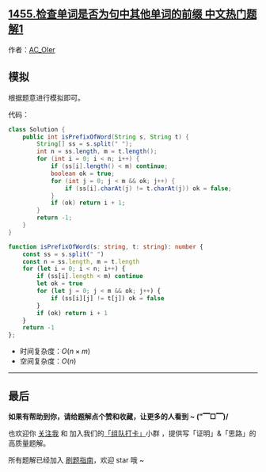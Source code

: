 ## [1455.检查单词是否为句中其他单词的前缀 中文热门题解1](https://leetcode.cn/problems/check-if-a-word-occurs-as-a-prefix-of-any-word-in-a-sentence/solutions/100000/by-ac_oier-cfsi)

作者：[AC_OIer](https://leetcode.cn/u/AC_OIer)
## 模拟

根据题意进行模拟即可。

代码：
```Java []
class Solution {
    public int isPrefixOfWord(String s, String t) {
        String[] ss = s.split(" ");
        int n = ss.length, m = t.length();
        for (int i = 0; i < n; i++) {
            if (ss[i].length() < m) continue;
            boolean ok = true;
            for (int j = 0; j < m && ok; j++) {
                if (ss[i].charAt(j) != t.charAt(j)) ok = false;
            }
            if (ok) return i + 1;
        }
        return -1;
    }
}
```
```Typescript []
function isPrefixOfWord(s: string, t: string): number {
    const ss = s.split(" ")
    const n = ss.length, m = t.length
    for (let i = 0; i < n; i++) {
        if (ss[i].length < m) continue
        let ok = true
        for (let j = 0; j < m && ok; j++) {
            if (ss[i][j] != t[j]) ok = false
        }
        if (ok) return i + 1
    }
    return -1
};
```
* 时间复杂度：$O(n \times m)$
* 空间复杂度：$O(n)$

---

## 最后

**如果有帮助到你，请给题解点个赞和收藏，让更多的人看到 ~ ("▔□▔)/**

也欢迎你 [关注我](https://oscimg.oschina.net/oscnet/up-19688dc1af05cf8bdea43b2a863038ab9e5.png) 和 加入我们的[「组队打卡」](https://leetcode-cn.com/u/ac_oier/)小群 ，提供写「证明」&「思路」的高质量题解。

所有题解已经加入 [刷题指南](https://github.com/SharingSource/LogicStack-LeetCode/wiki)，欢迎 star 哦 ~